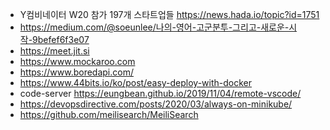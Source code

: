 
* Y컴비네이터 W20 참가 197개 스타트업들 https://news.hada.io/topic?id=1751
* https://medium.com/@soeunlee/나의-영어-고군분투-그리고-새로운-시작-9befef6f3e07
* https://meet.jit.si
* https://www.mockaroo.com
* https://www.boredapi.com/
* https://www.44bits.io/ko/post/easy-deploy-with-docker
* code-server https://eungbean.github.io/2019/11/04/remote-vscode/
* https://devopsdirective.com/posts/2020/03/always-on-minikube/
* https://github.com/meilisearch/MeiliSearch
